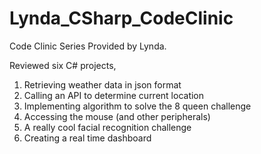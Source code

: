 # Lynda_CSharp_CodeClinic
Code Clinic Series Provided by Lynda.

Reviewed six C# projects, 
1. Retrieving weather data in json format
2. Calling an API to determine current location
3. Implementing algorithm to solve the 8 queen challenge
4. Accessing the mouse (and other peripherals)
5. A really cool facial recognition challenge
6. Creating a real time dashboard
